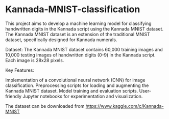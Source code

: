 # Kannada-MNIST-classification

This project aims to develop a machine learning model for classifying handwritten digits in the Kannada script using the Kannada MNIST dataset. The Kannada MNIST dataset is an extension of the traditional MNIST dataset, specifically designed for Kannada numerals.

Dataset:
The Kannada MNIST dataset contains 60,000 training images and 10,000 testing images of handwritten digits (0-9) in the Kannada script. Each image is 28x28 pixels.

Key Features:

Implementation of a convolutional neural network (CNN) for image classification.
Preprocessing scripts for loading and augmenting the Kannada MNIST dataset.
Model training and evaluation scripts.
User-friendly Jupyter notebooks for experimentation and visualization.


The dataset can be downloaded from https://www.kaggle.com/c/Kannada-MNIST

